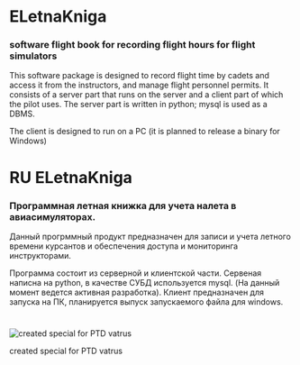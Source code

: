 # ELetnaKniga

### software flight book for recording flight hours for flight simulators

This software package is designed to record flight time by cadets and access it from the instructors, and manage flight personnel permits.
It consists of a server part that runs on the server and a client part of which the pilot uses. The server part is written in python; mysql is used as a DBMS.

The client is designed to run on a PC (it is planned to release a binary for Windows)

# RU ELetnaKniga

### Программная летная книжка для учета налета в авиасимуляторах. 

Данный прогрммный продукт предназначен для записи и учета летного времени курсантов и обеспечения доступа и мониторинга инструкторами. 

Программа состоит из серверной и клиентской части. Сервеная написна на python, в качестве СУБД используется mysql. (На данный момент ведется активная разработка). Клиент предназначен для запуска на ПК, планируется выпуск запускаемого файла для windows. 



#
![created special for PTD vatrus](https://ptd.vatrus.info/pluginfile.php/1/core_admin/logocompact/100x100/1711304386/logo310.png)

created special for PTD vatrus
